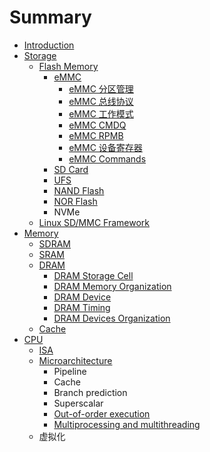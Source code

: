 # Summary

* [Introduction](README.md)
* [Storage](storage/index.md)
  * [Flash Memory](storage/flash_memory/index.md)
    * [eMMC](storage/flash_memory/emmc/index.md)
      * [eMMC 分区管理](storage/flash_memory/emmc/emmc_partitions.md)
      * [eMMC 总线协议](storage/flash_memory/emmc/emmc_bus_protocol.md)
      * [eMMC 工作模式](storage/flash_memory/emmc/emmc_modes.md)
      * [eMMC CMDQ](storage/flash_memory/emmc/emmc_cmdq.md)
      * [eMMC RPMB](storage/flash_memory/emmc/emmc_rpmb.md)
      * [eMMC 设备寄存器](storage/flash_memory/emmc/emmc_device_registers.md)
      * [eMMC Commands](storage/flash_memory/emmc/emmc_commands.md)
    * [SD Card](storage/flash_memory/sdcard/index.md)
    * [UFS](storage/flash_memory/ufs/index.md)
    * [NAND Flash](storage/flash_memory/nand_flash/index.md)
    * [NOR Flash](storage/flash_memory/nor_flash/index.md)
    * NVMe
  * [Linux SD\/MMC Framework](storage/linux-sd-mmc-framework/index.md)
* [Memory](memory/index.md)
  * [SDRAM](memory/sdram/index.md)
  * [SRAM](memory/sram/index.md)
  * [DRAM](memory/dram/index.md)
    * [DRAM Storage Cell](memory/dram/dram_storage_cell.md)
    * [DRAM Memory Organization](memory/dram/dram_memory_organization.md)
    * [DRAM Device](memory/dram/dram_device.md)
    * [DRAM Timing](memory/dram/dram_timing.md)
    * [DRAM Devices Organization](memory/dram/dram_devices_organization.md)
  * [Cache](memory/cache/index.md)
* [CPU](zh/cpu/index.md)
  * [ISA](zh/cpu/isa.md)
  * [Microarchitecture](zh/cpu/microarchitecture.md)
    * Pipeline
    * Cache
    * Branch prediction
    * Superscalar
    * [Out-of-order execution](zh/cpu/microarchitecture/out-of-order-execution.md)
    * [Multiprocessing and multithreading](zh/cpu/microarchitecture/multiprocessing-and-multithreading.md)
  * 虚拟化

